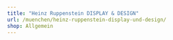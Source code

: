 ```yaml
---
title: "Heinz Ruppenstein DISPLAY & DESIGN"
url: /muenchen/heinz-ruppenstein-display-und-design/
shop: Allgemein
---
```

